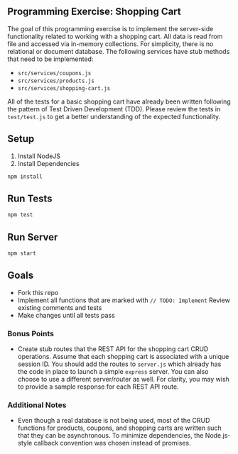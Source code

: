 Programming Exercise: Shopping Cart
---
The goal of this programming exercise is to implement the server-side
functionality related to working with a shopping cart. All data
is read from file and accessed via in-memory collections.
For simplicity, there is no relational or document database.
The following services have stub methods that need to be implemented:
- `src/services/coupons.js`
- `src/services/products.js`
- `src/services/shopping-cart.js`

All of the tests for a basic shopping cart have already been
written following the pattern of Test Driven Development (TDD).
Please review the tests in `test/test.js` to get a better understanding
of the expected functionality.

## Setup
1. Install NodeJS
2. Install Dependencies
```bash
npm install
```

## Run Tests
```bash
npm test
```

## Run Server
```bash
npm start
```

## Goals
- Fork this repo
- Implement all functions that are marked with `// TODO: Implement`
  Review existing comments and tests
- Make changes until all tests pass

### Bonus Points
- Create stub routes that the REST API for the shopping cart CRUD operations.
  Assume that each shopping cart is associated with a unique session ID.
  You should add the routes to `server.js` which already has the code
  in place to launch a simple `express` server. You can also choose to use
  a different server/router as well. For clarity, you may wish to provide
  a sample response for each REST API route.

### Additional Notes
- Even though a real database is not being used, most of the CRUD functions
  for products, coupons, and shopping carts are written
  such that they can be asynchronous. To minimize dependencies,
  the Node.js-style callback convention was chosen instead of promises.
